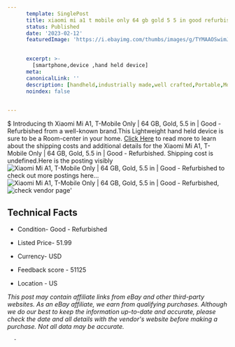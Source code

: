 ```yaml
---
      template: SinglePost
      title: xiaomi mi a1 t mobile only 64 gb gold 5 5 in good refurbished
      status: Published
      date: '2023-02-12'
      featuredImage: 'https://i.ebayimg.com/thumbs/images/g/TYMAAOSwimJjyb4B/s-l225.jpg'
       

      excerpt: >-
        [smartphone,device ,hand held device]
      meta:
      canonicalLink: ''
      description: [handheld,industrially made,well crafted,Portable,Mobile,Compact,Convenient,Lightweight,Maneuverable,Man-portable,Miniature,Carriable,Hand-held,Light,Holdable,Transportable,Mobile device,Pocket-sized,On-the-go,Wireless,Cordless,Compact size,Convenient size, smartphone,device ,hand held device]
      noindex: false
      

---
```

$
      Introducing th Xiaomi Mi A1, T-Mobile Only | 64 GB, Gold, 5.5 in | Good - Refurbished from a well-known brand.This Lightweight hand held device is sure to be a Room-center in your home. [Click Here](https://www.ebay.com/itm/144908366247?hash=item21bd3631a7%3Ag%3ATYMAAOSwimJjyb4B&mkevt=1&mkcid=1&mkrid=711-53200-19255-0&campid=%253CePNCampaignId%253E&customid=%253CreferenceId%253E&toolid=10049) to read more to learn about the shipping costs and additional details for the Xiaomi Mi A1, T-Mobile Only | 64 GB, Gold, 5.5 in | Good - Refurbished. Shipping cost is undefined.Here is the posting visibly ![Xiaomi Mi A1, T-Mobile Only | 64 GB, Gold, 5.5 in | Good - Refurbished](https://i.ebayimg.com/thumbs/images/g/TYMAAOSwimJjyb4B/s-l225.jpg) to check out more postings here... ![Xiaomi Mi A1, T-Mobile Only | 64 GB, Gold, 5.5 in | Good - Refurbished](https://i.ebayimg.com/images/g/TYMAAOSwimJjyb4B/s-l1200.jpg), ![check vendor page](https://origin-galleryplus.ebayimg.com/ws/web/144908366247_2_0_1/225x225.jpg,https://origin-galleryplus.ebayimg.com/ws/web/144908366247_3_0_1/225x225.jpg)'

      

 ## Technical Facts 



     
      

 - Condition- Good - Refurbished 


      

 - Listed Price- 51.99 


      

 - Currency- USD 


      

 - Feedback score - 51125 


      

 - Location - US 


      
      

 *_This post may contain affiliate links from eBay and other third-party websites. As an eBay affiliate, we earn from qualifying purchases. Although we do our best to keep the information up-to-date and accurate, please check the date and all details with the vendor's website before making a purchase. Not all data may be accurate._*




      -
